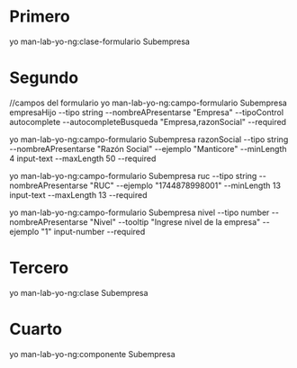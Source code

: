 # Primero
yo man-lab-yo-ng:clase-formulario Subempresa
# Segundo
//campos del formulario
yo man-lab-yo-ng:campo-formulario Subempresa empresaHijo --tipo string --nombreAPresentarse "Empresa" --tipoControl autocomplete --autocompleteBusqueda "Empresa,razonSocial" --required

yo man-lab-yo-ng:campo-formulario Subempresa razonSocial --tipo string --nombreAPresentarse "Razón Social" --ejemplo "Manticore" --minLength 4  input-text --maxLength 50   --required

yo man-lab-yo-ng:campo-formulario Subempresa ruc --tipo string --nombreAPresentarse "RUC" --ejemplo "1744878998001" --minLength 13  input-text --maxLength 13   --required

yo man-lab-yo-ng:campo-formulario Subempresa nivel --tipo number --nombreAPresentarse "Nivel" --tooltip "Ingrese nivel de la empresa" --ejemplo "1"  input-number --required


# Tercero

yo man-lab-yo-ng:clase Subempresa

# Cuarto 

yo man-lab-yo-ng:componente Subempresa
